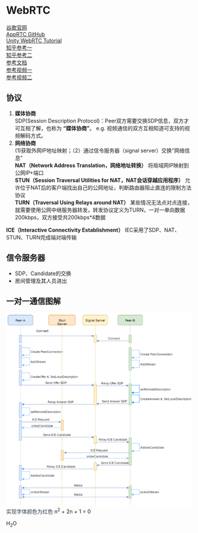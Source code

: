 # WebRTC  

[谷歌官网](https://webrtc.org/?hl=zh-cn)  
[AppRTC GitHub](https://github.com/webrtc/apprtc)  
[Unity WebRTC Tutorial](https://docs.unity3d.com/Packages/com.unity.webrtc@3.0/manual/tutorial.html)  
[知乎参考一](https://zhuanlan.zhihu.com/p/525416889)  
[知乎参考二](https://zhuanlan.zhihu.com/p/525424241)  
[参考文档](https://developer.mozilla.org/zh-CN/docs/Web/API/WebRTC_API)  
[参考视频一](https://www.bilibili.com/video/BV1D14y1W7qp/?spm_id_from=333.337.search-card.all.click&vd_source=e41e557c965196efc71b2d5de8ad6f36)  
[参考视频二](https://www.bilibili.com/video/BV1NG4y1s77c/?spm_id_from=333.337.search-card.all.click&vd_source=e41e557c965196efc71b2d5de8ad6f36)

## 协议
1. **媒体协商**  
SDP(Session Description Protocol)：Peer双方需要交换SDP信息，双方才可互相了解，也称为 **“媒体协商”**。 e.g. 视频通信的双方互相知道可支持的视频解码方式。
2. **网络协商**  
(1)获取外网IP地址映射；（2）通过信令服务器（signal server）交换"网络信息"  
**NAT（Network Address Translation，网络地址转换）** 将局域网IP映射到公网IP+端口  
**STUN（Session Traversal Utilities for NAT，NAT会话穿越应用程序）** 允许位于NAT后的客户端找出自己的公网地址，判断路由器阻止直连的限制方法协议  
**TURN（Traversal Using Relays around NAT）** 某些情况无法点对点连接，就需要使用公网中继服务器转发，转发协议定义为TURN，一对一单向数据200kbps，双方接受共200kbps*4数据  

**ICE（Interactive Connectivity Establishment）** IEC采用了SDP、NAT、STUN、TURN完成端对端传输
## 信令服务器
- SDP、Candidate的交换  
- 房间管理及其人员进出  
## 一对一通信图解
![通信原理](/通信原理.png)
<font color=#2a3d4f>实现字体颜色为红色</font>
n<sup>2</sup> + 2n + 1 = 0

H<sub>2</sub>O

